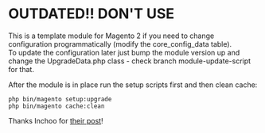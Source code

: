 <h1>OUTDATED!! DON'T USE</h1>
<p>This is a template module for Magento 2 if you need to change configuration programmatically (modify the core_config_data table).<br>
To update the configuration later just bump the module version up and change the UpgradeData.php class - check branch module-update-script for that.
</p>
<p>After the module is in place run the setup scripts first and then clean cache:<br>
<pre><code>php bin/magento setup:upgrade
php bin/magento cache:clean</code></pre>

Thanks Inchoo for <a href="https://inchoo.net/magento-2/setup-scripts-magento-2/" target="_blank">their post</a>!
